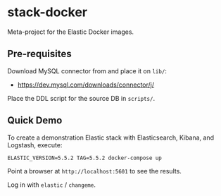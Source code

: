 # stack-docker
Meta-project for the Elastic Docker images.

## Pre-requisites
Download MySQL connector from and place it on `lib/`:
- https://dev.mysql.com/downloads/connector/j/

Place the DDL script for the source DB in `scripts/`.


## Quick Demo
To create a demonstration Elastic stack with
Elasticsearch, Kibana, and Logstash, execute:

`ELASTIC_VERSION=5.5.2 TAG=5.5.2 docker-compose up` 

Point a browser at `http://localhost:5601` to see the results.

Log in with `elastic` / `changeme`.
